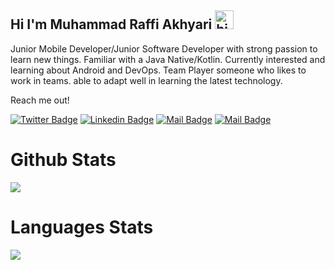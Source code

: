 ## Hi I'm Muhammad Raffi Akhyari <img src="https://user-images.githubusercontent.com/1303154/88677602-1635ba80-d120-11ea-84d8-d263ba5fc3c0.gif" width="30px" alt="hi">

Junior Mobile Developer/Junior Software Developer with strong passion to learn new things. Familiar with a Java Native/Kotlin. Currently interested and learning about Android and DevOps. Team Player someone who likes to work in teams. able to adapt well in learning the latest technology.

Reach me out!

[![Twitter Badge](https://img.shields.io/badge/-@Akhyari_raf-1ca0f1?style=flat&labelColor=1ca0f1&logo=twitter&logoColor=white&link=https://twitter.com/Akhyari_raf)](https://twitter.com/Akhyari_raf) [![Linkedin Badge](https://img.shields.io/badge/-MuhammadRaffiAkhyari-0e76a8?style=flat&labelColor=0e76a8&logo=linkedin&logoColor=white)](https://www.linkedin.com/in/muhammad-raffi-akhyari-24624a181/) [![Mail Badge](https://img.shields.io/badge/-@raffiakhyari-e84393?style=flat&labelColor=e84393&logo=instagram&logoColor=white)](https://instagram.com/raffiakhyari) [![Mail Badge](https://img.shields.io/badge/-muhammadraffi.akhyari@gmail.com-c0392b?style=flat&labelColor=c0392b&logo=gmail&logoColor=white)](mailto:muhammadraffi.akhyari@gmail.com)


<!--END_SECTION:waka-->

<div class="container">
            <div id="content">
                <h1>Github Stats</h1>
                <p></p>
            </div>
            <img src="https://github-readme-stats.vercel.app/api?username=raffiakhyari&count_private=true&show_icons=true&theme=tokyonight"/>
        </div>

<div class="container">
            <div id="content">
                <h1>Languages Stats</h1>
                <p></p>
                <img src="https://github-readme-stats.vercel.app/api/top-langs/?username=raffiakhyari&&count_private=true&theme=tokyonight" />
            </div>

